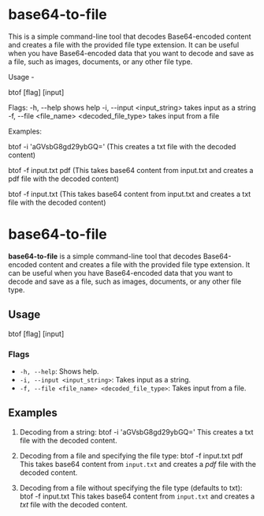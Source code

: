 # base64-to-file
This is a simple command-line tool that decodes Base64-encoded content and
creates a file with the provided file type extension. It can be useful when you
have Base64-encoded data that you want to decode and save as a file, such as
images, documents, or any other file type.

Usage -

btof [flag] [input]

Flags:
  -h, --help   shows help
  -i, --input <input_string>  takes input as a string
  -f, --file  <file_name> <decoded_file_type> takes input from a file

Examples:

  btof -i 'aGVsbG8gd29ybGQ=' (This creates a txt file with the decoded content)

  btof -f input.txt pdf (This takes base64 content from input.txt and creates a pdf file with the decoded content)

  btof -f input.txt (This takes base64 content from input.txt and creates a txt file with the decoded content)


# base64-to-file

**base64-to-file** is a simple command-line tool that decodes Base64-encoded content and creates a file with the provided file type extension. It can be useful when you have Base64-encoded data that you want to decode and save as a file, such as images, documents, or any other file type.

## Usage

btof [flag] [input]

### Flags

- `-h, --help`: Shows help.
- `-i, --input <input_string>`: Takes input as a string.
- `-f, --file <file_name> <decoded_file_type>`: Takes input from a file.

## Examples

1. Decoding from a string:  btof -i 'aGVsbG8gd29ybGQ='
   This creates a txt file with the decoded content.

2. Decoding from a file and specifying the file type: btof -f input.txt pdf
   This takes base64 content from `input.txt` and creates a *pdf* file with the decoded content.

3. Decoding from a file without specifying the file type (defaults to txt): btof -f input.txt
   This takes base64 content from `input.txt` and creates a *txt* file with the decoded content.

